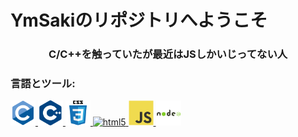 # YmSakiのリポジトリへようこそ
<h3 align="center">C/C++を触っていたが最近はJSしかいじってない人</h3>

<h3 align="left">言語とツール:</h3>
<p align="left">
  <a href="https://www.cprogramming.com/" target="_blank " rel="noreferrer">
    <img src="https://raw.githubusercontent.com/devicons/devicon/master/icons/c/c-original.svg" alt="c" width="40" height= "40"/>
  </a>
  <a href="https://www.w3schools.com/cpp/" target="_blank" rel="noreferrer">
    <img src="https://raw.githubusercontent.com/devicons/devicon/master/icons/cplusplus/cplusplus-plain.svg" alt="cplusplus" width="40" height="40"/>
  </a>
  <a href="https://www .w3schools.com/css/" target="_blank" rel="noreferrer">
    <img src="https://raw.githubusercontent.com/devicons/devicon/master/icons/css3/css3-original-wordmark.svg" alt="css3" width="40" height="40"/>
  </a>
  <a href="https://www.w3.org/html/" target="_blank" rel="noreferrer ">
    <img src="https://raw.githubusercontent.com/devicons/devicon/master/icons/icons/html5/html5-original-wordmark.svg" alt="html5" width="40" height="40" />
  </a>
  <a href="https://developer.mozilla.org/en-US/docs/Web/JavaScript" target="_blank" rel="noreferrer">
    <img src="https://raw.githubusercontent.com/devicons/devicon/master/icons/javascript/javascript-original.svg" alt="javascript" width="40" height="40"/>
  </a>
  <a href="https ://nodejs.org" target="_blank" rel="noreferrer">
    <img src="https://raw.githubusercontent.com/devicons/devicon/master/icons/nodejs/nodejs-original-wordmark.svg " alt="nodejs" width="40" height="40"/>
  </a>
</p>
